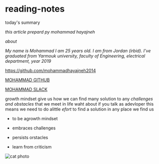 # reading-notes
today's summary

*this article prepard py mohammad hayajneh*

*about*

*My name is Mohammad I am 25 years old. I am from Jordan (irbid). I’ve graduated from Yarmouk university, faculty of Engineering, electrical department, year 2019*

https://github.com/mohammadhayajneh2014

[MOHAMMAD GITHUB](https://github.com/mohammadhayajneh2014)

[MOHAMMAD SLACK](https://ltuc-asac.slack.com/archives/D01SAFNES9F)

growth mindset give us how we can find many solution to any *challenges and obstacles*
that we meet in life waht about if you talk as adevloper this means we need to do alittle *efort*
to find a solution in any place we find us 

* to be agrowth mindset

- embraces challenges

- persists orstacles

- learn from criticism

![cat photo](https://user-images.githubusercontent.com/81149478/112149091-49fdad00-8be7-11eb-88f2-944e4247abbe.png)
